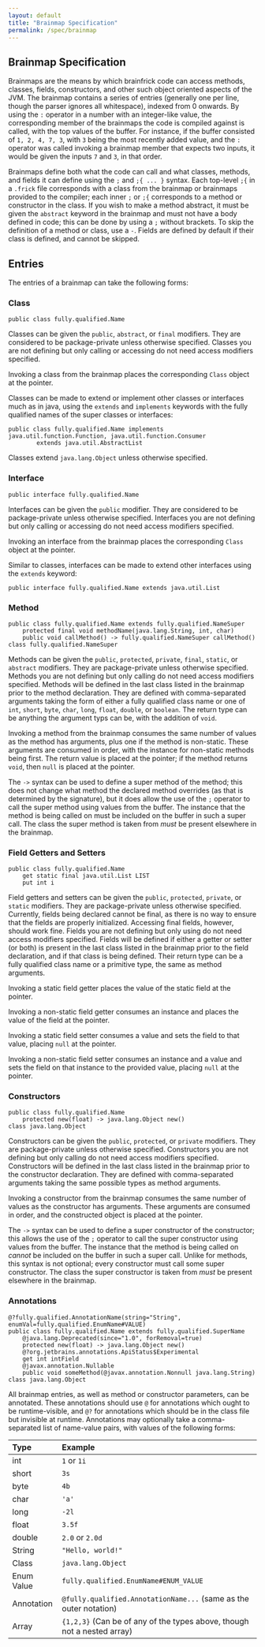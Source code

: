 ```yaml
---
layout: default
title: "Brainmap Specification"
permalink: /spec/brainmap
---
```


## Brainmap Specification

Brainmaps are the means by which brainfrick code can access methods, classes,
fields, constructors, and other such object oriented aspects of the JVM. The
brainmap contains a series of entries (generally one per line, though the parser
ignores all whitespace), indexed from 0 onwards. By using the `:` operator in a
number with an integer-like value, the corresponding member of the brainmaps the
code is compiled against is called, with the top values of the buffer. For
instance, if the buffer consisted of `1, 2, 4, 7, 3`, with `3` being the most
recently added value, and the `:` operator was called invoking a brainmap member
that expects two inputs, it would be given the inputs `7` and `3`, in that order.

Brainmaps define both what the code can call and what classes, methods, and fields
it can define using the `;` and `;{ ... }` syntax. Each top-level
`;{` in a `.frick` file corresponds with a class from the brainmap or brainmaps
provided to the compiler; each inner `;` or `;{` corresponds to a method or constructor
in the class. If you wish to make a method abstract, it must be given the
`abstract` keyword in the brainmap and must not have a body defined in code; this
can be done by using a `;` without brackets. To skip the definition of a method
or class, use a `-`. Fields are defined by default if their class is defined, and
cannot be skipped.

## Entries

The entries of a brainmap can take the following forms:

### Class
```brainmap
public class fully.qualified.Name
```
Classes can be given the `public`, `abstract`, or `final` modifiers. They are
considered to be package-private unless otherwise specified. Classes you are not
defining but only calling or accessing do not need access modifiers specified.

Invoking a class from the brainmap places the corresponding `Class` object at the
pointer.

Classes can be made to extend or implement other classes or interfaces much as in
java, using the `extends` and `implements` keywords with the fully qualified names
of the super classes or interfaces:
```brainmap
public class fully.qualified.Name implements java.util.function.Function, java.util.function.Consumer
        extends java.util.AbstractList
```
Classes extend `java.lang.Object` unless otherwise specified.

### Interface
```brainmap
public interface fully.qualified.Name
```
Interfaces can be given the `public` modifier. They are
considered to be package-private unless otherwise specified. Interfaces you are not
defining but only calling or accessing do not need access modifiers specified.

Invoking an interface from the brainmap places the corresponding `Class` object at the
pointer. 

Similar to classes, interfaces can be made to extend other interfaces using the
`extends` keyword:
```brainmap
public interface fully.qualified.Name extends java.util.List
```

### Method
```brainmap
public class fully.qualified.Name extends fully.qualified.NameSuper
    protected final void methodName(java.lang.String, int, char)
    public void callMethod() -> fully.qualified.NameSuper callMethod()
class fully.qualified.NameSuper
```

Methods can be given the `public`, `protected`, `private`, `final`, `static`, or
`abstract` modifiers. They are package-private unless otherwise specified. Methods
you are not defining but only calling do not need access modifiers specified.
Methods will be defined in the last class listed in the brainmap prior to the
method declaration. They are defined with comma-separated arguments taking the
form of either a fully qualified class name or one of `int`, `short`, `byte`,
`char`, `long`, `float`, `double`, or `boolean`. The return type can be anything
the argument typs can be, with the addition of `void`.

Invoking a method from the brainmap consumes the same number of values as
the method has arguments, plus one if the method is non-static. These arguments
are consumed in order, with the instance for non-static methods being first. The
return value is placed at the pointer; if the method returns `void`, then `null`
is placed at the pointer.

The `->` syntax can be used to define a super method of the method; this does not
change what method the declared method overrides (as that is determined by the signature),
but it does allow the use of the `;` operator to call the super method using values
from the buffer. The instance that the method is being called on must be included
on the buffer in such a super call. The class the super method is taken from
*must* be present elsewhere in the brainmap.

### Field Getters and Setters
```brainmap
public class fully.qualified.Name
    get static final java.util.List LIST
    put int i
```
Field getters and setters can be given the `public`, `protected`, `private`,
or `static` modifiers. They are package-private unless otherwise specified.
Currently, fields being declared cannot be final, as there is no way to
ensure that the fields are properly initialized. Accessing final fields, however,
should work fine.
Fields you are not defining but only using do not need access modifiers specified.
Fields will be defined if either a getter or setter (or both) is present in the
last class listed in the brainmap prior to the field declaration, and if that
class is being defined. Their return type can be a fully qualified class name or
a primitive type, the same as method arguments.

Invoking a static field getter places the value of the static field at the pointer.

Invoking a non-static field getter consumes an instance and places the value of
the field at the pointer.

Invoking a static field setter consumes a value and sets the field to that value,
placing `null` at the pointer.

Invoking a non-static field setter consumes an instance and a value and sets the
field on that instance to the provided value, placing `null` at the pointer.

### Constructors
```brainmap
public class fully.qualified.Name
    protected new(float) -> java.lang.Object new()
class java.lang.Object
```
Constructors can be given the `public`, `protected`, or `private` modifiers.
They are package-private unless otherwise specified. Constructors you are not
defining but only calling do not need access modifiers specified. Constructors
will be defined in the last class listed in the brainmap prior to the constructor
declaration. They are defined with comma-separated arguments taking the same
possible types as method arguments.

Invoking a constructor from the brainmap consumes the same number of values as
the constructor has arguments. These arguments are consumed in order, and the
constructed object is placed at the pointer.

The `->` syntax can be used to define a super constructor of the constructor;
this allows the use of the `;` operator to call the super constructor using values
from the buffer. The instance that the method is being called on *cannot* be included
on the buffer in such a super call. Unlike for methods, this syntax is not optional;
every constructor must call some super constructor. The class the super constructor
is taken from *must* be present elsewhere in the brainmap.

### Annotations
```brainmap
@?fully.qualified.AnnotationName(string="String", enumVal=fully.qualified.EnumName#VALUE)
public class fully.qualified.Name extends fully.qualified.SuperName
    @java.lang.Deprecated(since="1.0", forRemoval=true)
    protected new(float) -> java.lang.Object new()
    @?org.jetbrains.annotations.ApiStatus$Experimental
    get int intField
    @javax.annotation.Nullable
    public void someMethod(@javax.annotation.Nonnull java.lang.String)
class java.lang.Object
```
All brainmap entries, as well as method or constructor parameters, can be annotated.
These annotations should use `@` for annotations which ought to be runtime-visible,
and `@?` for annotations which should be in the class file but invisible at runtime.
Annotations may optionally take a comma-separated list of name-value pairs, with
values of the following forms:

| Type        | Example                                                                 |
| :------     | :---------------------------------------------------------------------- |
| int         | `1` or `1i`                                                             |
| short       | `3s`                                                                    |
| byte        | `4b`                                                                    |
| char        | `'a'`                                                                   |
| long        | `-2l`                                                                   |
| float       | `3.5f`                                                                  |
| double      | `2.0` or `2.0d`                                                         |
| String      | `"Hello, world!"`                                                       |
| Class       | `java.lang.Object`                                                      |
| Enum Value  | `fully.qualified.EnumName#ENUM_VALUE`                                   |
| Annotation  | `@fully.qualified.AnnotationName...` (same as the outer notation)       |
| Array       | `{1,2,3}` (Can be of any of the types above, though not a nested array) |

